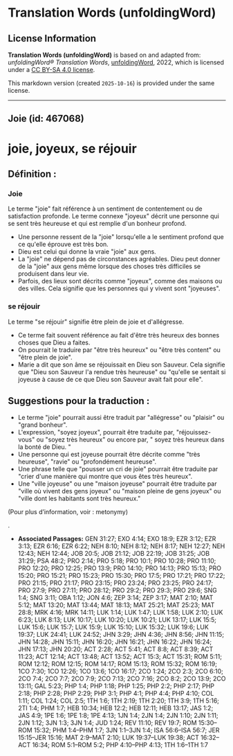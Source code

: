 # Translation Words (unfoldingWord)

## License Information

**Translation Words (unfoldingWord)** is based on and adapted from: _unfoldingWord® Translation Words_, [unfoldingWord](https://unfoldingword.org/utw), 2022, which is licensed under a [CC BY-SA 4.0 license](https://creativecommons.org/licenses/by-sa/4.0/legalcode.en).

This markdown version (created `2025-10-16`) is provided under the same license.



--------------------------------

## Joie (id: 467068)

joie, joyeux, se réjouir
========================

Définition :
------------

### Joie

Le terme "joie" fait référence à un sentiment de contentement ou de satisfaction profonde. Le terme connexe "joyeux" décrit une personne qui se sent très heureuse et qui est remplie d'un bonheur profond.

* Une personne ressent de la "joie" lorsqu'elle a le sentiment profond que ce qu'elle éprouve est très bon.
* Dieu est celui qui donne la vraie "joie" aux gens.
* La "joie" ne dépend pas de circonstances agréables. Dieu peut donner de la "joie" aux gens même lorsque des choses très difficiles se produisent dans leur vie.
* Parfois, des lieux sont décrits comme "joyeux", comme des maisons ou des villes. Cela signifie que les personnes qui y vivent sont "joyeuses".

### se réjouir

Le terme "se réjouir" signifie être plein de joie et d'allégresse.

* Ce terme fait souvent référence au fait d'être très heureux des bonnes choses que Dieu a faites.
* On pourrait le traduire par "être très heureux" ou "être très content" ou "être plein de joie".
* Marie a dit que son âme se réjouissait en Dieu son Sauveur. Cela signifie que "Dieu son Sauveur l'a rendue très heureuse" ou "qu'elle se sentait si joyeuse à cause de ce que Dieu son Sauveur avait fait pour elle".

Suggestions pour la traduction :
--------------------------------

* Le terme "joie" pourrait aussi être traduit par "allégresse" ou "plaisir" ou "grand bonheur".
* L'expression, "soyez joyeux", pourrait être traduite par, "réjouissez\-vous" ou "soyez très heureux" ou encore par, " soyez très heureux dans la bonté de Dieu. "
* Une personne qui est joyeuse pourrait être décrite comme "très heureuse", "ravie" ou "profondément heureuse".
* Une phrase telle que "pousser un cri de joie" pourrait être traduite par "crier d'une manière qui montre que vous êtes très heureux".
* Une "ville joyeuse" ou une "maison joyeuse" pourrait être traduite par "ville où vivent des gens joyeux" ou "maison pleine de gens joyeux" ou "ville dont les habitants sont très heureux."

(Pour plus d’information, voir : metonymy)

.

* **Associated Passages:** GEN 31:27; EXO 4:14; EXO 18:9; EZR 3:12; EZR 3:13; EZR 6:16; EZR 6:22; NEH 8:10; NEH 8:12; NEH 8:17; NEH 12:27; NEH 12:43; NEH 12:44; JOB 20:5; JOB 21:12; JOB 22:19; JOB 31:25; JOB 31:29; PSA 48:2; PRO 2:14; PRO 5:18; PRO 10:1; PRO 10:28; PRO 11:10; PRO 12:20; PRO 12:25; PRO 13:9; PRO 14:10; PRO 14:13; PRO 15:13; PRO 15:20; PRO 15:21; PRO 15:23; PRO 15:30; PRO 17:5; PRO 17:21; PRO 17:22; PRO 21:15; PRO 21:17; PRO 23:15; PRO 23:24; PRO 23:25; PRO 24:17; PRO 27:9; PRO 27:11; PRO 28:12; PRO 29:2; PRO 29:3; PRO 29:6; SNG 1:4; SNG 3:11; OBA 1:12; JON 4:6; ZEP 3:14; ZEP 3:17; MAT 2:10; MAT 5:12; MAT 13:20; MAT 13:44; MAT 18:13; MAT 25:21; MAT 25:23; MAT 28:8; MRK 4:16; MRK 14:11; LUK 1:14; LUK 1:47; LUK 1:58; LUK 2:10; LUK 6:23; LUK 8:13; LUK 10:17; LUK 10:20; LUK 10:21; LUK 13:17; LUK 15:5; LUK 15:6; LUK 15:7; LUK 15:9; LUK 15:10; LUK 15:32; LUK 19:6; LUK 19:37; LUK 24:41; LUK 24:52; JHN 3:29; JHN 4:36; JHN 8:56; JHN 11:15; JHN 14:28; JHN 15:11; JHN 16:20; JHN 16:21; JHN 16:22; JHN 16:24; JHN 17:13; JHN 20:20; ACT 2:28; ACT 5:41; ACT 8:8; ACT 8:39; ACT 11:23; ACT 12:14; ACT 13:48; ACT 13:52; ACT 15:3; ACT 15:31; ROM 5:11; ROM 12:12; ROM 12:15; ROM 14:17; ROM 15:13; ROM 15:32; ROM 16:19; 1CO 7:30; 1CO 12:26; 1CO 13:6; 1CO 16:17; 2CO 1:24; 2CO 2:3; 2CO 6:10; 2CO 7:4; 2CO 7:7; 2CO 7:9; 2CO 7:13; 2CO 7:16; 2CO 8:2; 2CO 13:9; 2CO 13:11; GAL 5:23; PHP 1:4; PHP 1:18; PHP 1:25; PHP 2:2; PHP 2:17; PHP 2:18; PHP 2:28; PHP 2:29; PHP 3:1; PHP 4:1; PHP 4:4; PHP 4:10; COL 1:11; COL 1:24; COL 2:5; 1TH 1:6; 1TH 2:19; 1TH 2:20; 1TH 3:9; 1TH 5:16; 2TI 1:4; PHM 1:7; HEB 10:34; HEB 12:2; HEB 12:11; HEB 13:17; JAS 1:2; JAS 4:9; 1PE 1:6; 1PE 1:8; 1PE 4:13; 1JN 1:4; 2JN 1:4; 2JN 1:10; 2JN 1:11; 2JN 1:12; 3JN 1:3; 3JN 1:4; JUD 1:24; REV 11:10; REV 19:7; ROM 15:30–ROM 15:32; PHM 1:4–PHM 1:7; 3JN 1:1–3JN 1:4; ISA 56:6–ISA 56:7; JER 15:15–JER 15:16; MAT 2:9–MAT 2:10; LUK 19:37–LUK 19:38; ACT 16:32–ACT 16:34; ROM 5:1–ROM 5:2; PHP 4:10–PHP 4:13; 1TH 1:6–1TH 1:7


